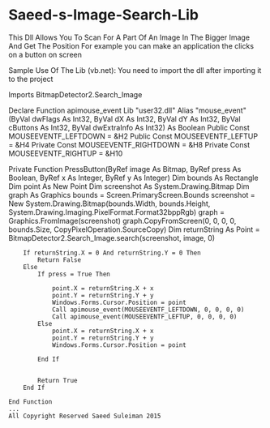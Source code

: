 # Saeed-s-Image-Search-Lib
This Dll Allows You To Scan For A Part Of An Image In The Bigger Image And Get The Position 
 For example you can make an application the clicks on a button on screen 
 
 Sample Use Of The Lib (vb.net):
 You need to import the dll after importing it to the project
 
 Imports BitmapDetector2.Search_Image
 
 Declare Function apimouse_event Lib "user32.dll" Alias "mouse_event" (ByVal dwFlags As Int32, ByVal dX As Int32, ByVal dY As Int32, ByVal cButtons As Int32, ByVal dwExtraInfo As Int32) As Boolean
    Public Const MOUSEEVENTF_LEFTDOWN = &H2
    Public Const MOUSEEVENTF_LEFTUP = &H4
    Private Const MOUSEEVENTF_RIGHTDOWN = &H8
    Private Const MOUSEEVENTF_RIGHTUP = &H10
    
 Private Function PressButton(ByRef image As Bitmap, ByRef press As Boolean, ByRef x As Integer, ByRef y As Integer)
        Dim bounds As Rectangle
        Dim point As New Point
        Dim screenshot As System.Drawing.Bitmap
        Dim graph As Graphics
        bounds = Screen.PrimaryScreen.Bounds
        screenshot = New System.Drawing.Bitmap(bounds.Width, bounds.Height, System.Drawing.Imaging.PixelFormat.Format32bppRgb)
        graph = Graphics.FromImage(screenshot)
        graph.CopyFromScreen(0, 0, 0, 0, bounds.Size, CopyPixelOperation.SourceCopy)
        Dim returnString As Point = BitmapDetector2.Search_Image.search(screenshot, image, 0)
      
        If returnString.X = 0 And returnString.Y = 0 Then
            Return False
        Else
            If press = True Then

                point.X = returnString.X + x
                point.Y = returnString.Y + y
                Windows.Forms.Cursor.Position = point
                Call apimouse_event(MOUSEEVENTF_LEFTDOWN, 0, 0, 0, 0)
                Call apimouse_event(MOUSEEVENTF_LEFTUP, 0, 0, 0, 0)
            Else
                point.X = returnString.X + x
                point.Y = returnString.Y + y
                Windows.Forms.Cursor.Position = point

            End If


            Return True
        End If

    End Function
    ...
    All Copyright Reserved Saeed Suleiman 2015
 
 
